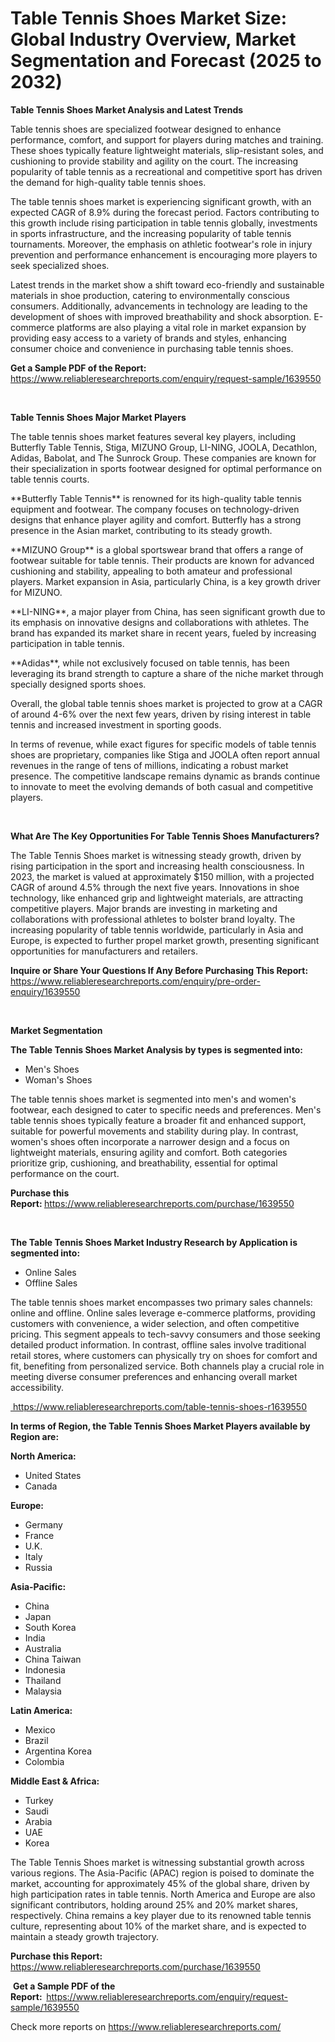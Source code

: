 <p><h1>Table Tennis Shoes Market Size: Global Industry Overview, Market Segmentation and Forecast (2025 to 2032)</h1></p><p><strong>Table Tennis Shoes Market Analysis and Latest Trends</strong></p>
<p><p>Table tennis shoes are specialized footwear designed to enhance performance, comfort, and support for players during matches and training. These shoes typically feature lightweight materials, slip-resistant soles, and cushioning to provide stability and agility on the court. The increasing popularity of table tennis as a recreational and competitive sport has driven the demand for high-quality table tennis shoes.</p><p>The table tennis shoes market is experiencing significant growth, with an expected CAGR of 8.9% during the forecast period. Factors contributing to this growth include rising participation in table tennis globally, investments in sports infrastructure, and the increasing popularity of table tennis tournaments. Moreover, the emphasis on athletic footwear's role in injury prevention and performance enhancement is encouraging more players to seek specialized shoes.</p><p>Latest trends in the market show a shift toward eco-friendly and sustainable materials in shoe production, catering to environmentally conscious consumers. Additionally, advancements in technology are leading to the development of shoes with improved breathability and shock absorption. E-commerce platforms are also playing a vital role in market expansion by providing easy access to a variety of brands and styles, enhancing consumer choice and convenience in purchasing table tennis shoes.</p></p>
<p><strong>Get a Sample PDF of the Report:&nbsp;</strong> <a href="https://www.reliableresearchreports.com/enquiry/request-sample/1639550?utm_campaign=2181&utm_medium=2&utm_source=Github&utm_content=ia&utm_term=08022025&utm_id=table-tennis-shoes">https://www.reliableresearchreports.com/enquiry/request-sample/1639550</a></p>
<p>&nbsp;</p>
<p><strong>Table Tennis Shoes Major Market Players</strong></p>
<p><p>The table tennis shoes market features several key players, including Butterfly Table Tennis, Stiga, MIZUNO Group, LI-NING, JOOLA, Decathlon, Adidas, Babolat, and The Sunrock Group. These companies are known for their specialization in sports footwear designed for optimal performance on table tennis courts.</p><p>**Butterfly Table Tennis** is renowned for its high-quality table tennis equipment and footwear. The company focuses on technology-driven designs that enhance player agility and comfort. Butterfly has a strong presence in the Asian market, contributing to its steady growth.</p><p>**MIZUNO Group** is a global sportswear brand that offers a range of footwear suitable for table tennis. Their products are known for advanced cushioning and stability, appealing to both amateur and professional players. Market expansion in Asia, particularly China, is a key growth driver for MIZUNO.</p><p>**LI-NING**, a major player from China, has seen significant growth due to its emphasis on innovative designs and collaborations with athletes. The brand has expanded its market share in recent years, fueled by increasing participation in table tennis.</p><p>**Adidas**, while not exclusively focused on table tennis, has been leveraging its brand strength to capture a share of the niche market through specially designed sports shoes.</p><p>Overall, the global table tennis shoes market is projected to grow at a CAGR of around 4-6% over the next few years, driven by rising interest in table tennis and increased investment in sporting goods.</p><p>In terms of revenue, while exact figures for specific models of table tennis shoes are proprietary, companies like Stiga and JOOLA often report annual revenues in the range of tens of millions, indicating a robust market presence. The competitive landscape remains dynamic as brands continue to innovate to meet the evolving demands of both casual and competitive players.</p></p>
<p>&nbsp;</p>
<p><strong>What Are The Key Opportunities For Table Tennis Shoes Manufacturers?</strong></p>
<p><p>The Table Tennis Shoes market is witnessing steady growth, driven by rising participation in the sport and increasing health consciousness. In 2023, the market is valued at approximately $150 million, with a projected CAGR of around 4.5% through the next five years. Innovations in shoe technology, like enhanced grip and lightweight materials, are attracting competitive players. Major brands are investing in marketing and collaborations with professional athletes to bolster brand loyalty. The increasing popularity of table tennis worldwide, particularly in Asia and Europe, is expected to further propel market growth, presenting significant opportunities for manufacturers and retailers.</p></p>
<p><strong>Inquire or Share Your Questions If Any Before Purchasing This Report:</strong> <a href="https://www.reliableresearchreports.com/enquiry/pre-order-enquiry/1639550?utm_campaign=2181&utm_medium=2&utm_source=Github&utm_content=ia&utm_term=08022025&utm_id=table-tennis-shoes">https://www.reliableresearchreports.com/enquiry/pre-order-enquiry/1639550</a></p>
<p>&nbsp;</p>
<p><strong>Market Segmentation</strong></p>
<p><strong>The Table Tennis Shoes Market Analysis by types is segmented into:</strong></p>
<p><ul><li>Men's Shoes</li><li>Woman's Shoes</li></ul></p>
<p><p>The table tennis shoes market is segmented into men's and women's footwear, each designed to cater to specific needs and preferences. Men's table tennis shoes typically feature a broader fit and enhanced support, suitable for powerful movements and stability during play. In contrast, women's shoes often incorporate a narrower design and a focus on lightweight materials, ensuring agility and comfort. Both categories prioritize grip, cushioning, and breathability, essential for optimal performance on the court.</p></p>
<p><strong>Purchase this Report:&nbsp;</strong><a href="https://www.reliableresearchreports.com/purchase/1639550?utm_campaign=2181&utm_medium=2&utm_source=Github&utm_content=ia&utm_term=08022025&utm_id=table-tennis-shoes">https://www.reliableresearchreports.com/purchase/1639550</a></p>
<p>&nbsp;</p>
<p><strong>The Table Tennis Shoes Market Industry Research by Application is segmented into:</strong></p>
<p><ul><li>Online Sales</li><li>Offline Sales</li></ul></p>
<p><p>The table tennis shoes market encompasses two primary sales channels: online and offline. Online sales leverage e-commerce platforms, providing customers with convenience, a wider selection, and often competitive pricing. This segment appeals to tech-savvy consumers and those seeking detailed product information. In contrast, offline sales involve traditional retail stores, where customers can physically try on shoes for comfort and fit, benefiting from personalized service. Both channels play a crucial role in meeting diverse consumer preferences and enhancing overall market accessibility.</p></p>
<p><a href="https://www.reliableresearchreports.com/table-tennis-shoes-r1639550?utm_campaign=2181&utm_medium=2&utm_source=Github&utm_content=ia&utm_term=08022025&utm_id=table-tennis-shoes">&nbsp;https://www.reliableresearchreports.com/table-tennis-shoes-r1639550</a></p>
<p><strong>In terms of Region, the Table Tennis Shoes Market Players available by Region are:</strong></p>
<p>
    <p> <strong> North America: </strong>
        <ul>
            <li>United States</li>
            <li>Canada</li>
        </ul>
        </p> 
    <p> <strong> Europe: </strong>
        <ul>
            <li>Germany</li>
            <li>France</li>
            <li>U.K.</li>
            <li>Italy</li>
            <li>Russia</li>
        </ul>
        </p> 
    <p> <strong> Asia-Pacific: </strong>
        <ul>
            <li>China</li>
            <li>Japan</li>
            <li>South Korea</li>
            <li>India</li>
            <li>Australia</li>
            <li>China Taiwan</li>
            <li>Indonesia</li>
            <li>Thailand</li>
            <li>Malaysia</li>
        </ul>
        </p> 
    <p> <strong> Latin America: </strong>
        <ul>
            <li>Mexico</li>
            <li>Brazil</li>
            <li>Argentina Korea</li>
            <li>Colombia</li>
        </ul>
        </p> 
    <p> <strong> Middle East & Africa: </strong>
        <ul>
            <li>Turkey</li>
            <li>Saudi</li>
            <li>Arabia</li>
            <li>UAE</li>
            <li>Korea</li>
        </ul>
    </p>
    </p>
<p><p>The Table Tennis Shoes market is witnessing substantial growth across various regions. The Asia-Pacific (APAC) region is poised to dominate the market, accounting for approximately 45% of the global share, driven by high participation rates in table tennis. North America and Europe are also significant contributors, holding around 25% and 20% market shares, respectively. China remains a key player due to its renowned table tennis culture, representing about 10% of the market share, and is expected to maintain a steady growth trajectory.</p></p>
<p><strong>Purchase this Report: </strong><a href="https://www.reliableresearchreports.com/purchase/1639550?utm_campaign=2181&utm_medium=2&utm_source=Github&utm_content=ia&utm_term=08022025&utm_id=table-tennis-shoes">https://www.reliableresearchreports.com/purchase/1639550</a></p>
<p>&nbsp;<strong>Get a Sample PDF of the Report:&nbsp;&nbsp;</strong><a href="https://www.reliableresearchreports.com/enquiry/request-sample/1639550?utm_campaign=2181&utm_medium=2&utm_source=Github&utm_content=ia&utm_term=08022025&utm_id=table-tennis-shoes">https://www.reliableresearchreports.com/enquiry/request-sample/1639550</a></p>
<p><strong></strong></p>
<p>Check more reports on <a href="https://www.reliableresearchreports.com/?utm_campaign=2181&utm_medium=2&utm_source=Github&utm_content=ia&utm_term=08022025&utm_id=table-tennis-shoes">https://www.reliableresearchreports.com/</a></p>